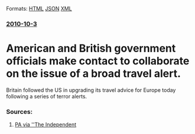 
Formats: [HTML](/news/2010/10/3/american-and-british-government-officials-make-contact-to-collaborate-on-the-issue-of-a-broad-travel-alert.html)  [JSON](/news/2010/10/3/american-and-british-government-officials-make-contact-to-collaborate-on-the-issue-of-a-broad-travel-alert.json)  [XML](/news/2010/10/3/american-and-british-government-officials-make-contact-to-collaborate-on-the-issue-of-a-broad-travel-alert.xml)  

### [2010-10-3](/news/2010/10/3/index.md)

##### 
# American and British government officials make contact to collaborate on the issue of a broad travel alert. 

Britain followed the US in upgrading its travel advice for Europe today following a series of terror alerts.


### Sources:

1. [PA via ''The Independent](https://www.independent.co.uk/travel/europe/us-travellers-to-get-europe-terror-warning-2096528.html)
